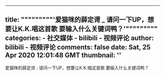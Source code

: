
---
title: """""""""'爱猫咪的薛定谔 _ 请问一下UP，想要让K.K.唱这首歌 要输入什么关键词鸭？'"""""""""
categories: 
    - 社交媒体
    - bilibili - 视频评论
author: bilibili - 视频评论
comments: false
date: Sat, 25 Apr 2020 12:01:48 GMT
thumbnail: ''
---

<div>   
爱猫咪的薛定谔 : 请问一下UP，想要让K.K.唱这首歌 要输入什么关键词鸭？  
</div>
            
